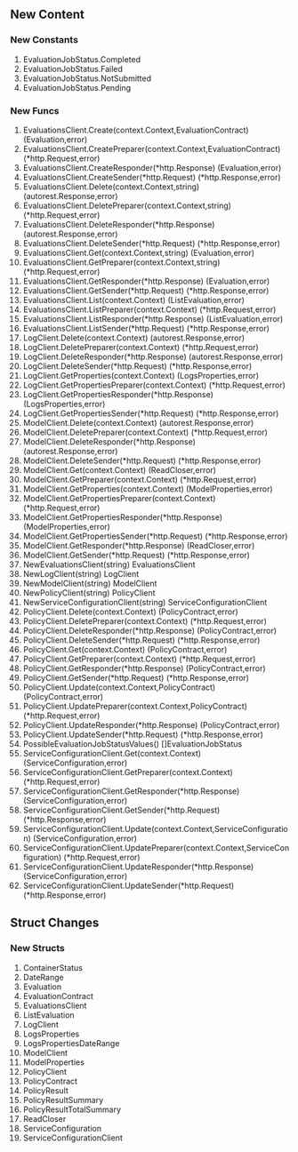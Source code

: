## New Content

### New Constants

1. EvaluationJobStatus.Completed
1. EvaluationJobStatus.Failed
1. EvaluationJobStatus.NotSubmitted
1. EvaluationJobStatus.Pending

### New Funcs

1. EvaluationsClient.Create(context.Context,EvaluationContract) (Evaluation,error)
1. EvaluationsClient.CreatePreparer(context.Context,EvaluationContract) (*http.Request,error)
1. EvaluationsClient.CreateResponder(*http.Response) (Evaluation,error)
1. EvaluationsClient.CreateSender(*http.Request) (*http.Response,error)
1. EvaluationsClient.Delete(context.Context,string) (autorest.Response,error)
1. EvaluationsClient.DeletePreparer(context.Context,string) (*http.Request,error)
1. EvaluationsClient.DeleteResponder(*http.Response) (autorest.Response,error)
1. EvaluationsClient.DeleteSender(*http.Request) (*http.Response,error)
1. EvaluationsClient.Get(context.Context,string) (Evaluation,error)
1. EvaluationsClient.GetPreparer(context.Context,string) (*http.Request,error)
1. EvaluationsClient.GetResponder(*http.Response) (Evaluation,error)
1. EvaluationsClient.GetSender(*http.Request) (*http.Response,error)
1. EvaluationsClient.List(context.Context) (ListEvaluation,error)
1. EvaluationsClient.ListPreparer(context.Context) (*http.Request,error)
1. EvaluationsClient.ListResponder(*http.Response) (ListEvaluation,error)
1. EvaluationsClient.ListSender(*http.Request) (*http.Response,error)
1. LogClient.Delete(context.Context) (autorest.Response,error)
1. LogClient.DeletePreparer(context.Context) (*http.Request,error)
1. LogClient.DeleteResponder(*http.Response) (autorest.Response,error)
1. LogClient.DeleteSender(*http.Request) (*http.Response,error)
1. LogClient.GetProperties(context.Context) (LogsProperties,error)
1. LogClient.GetPropertiesPreparer(context.Context) (*http.Request,error)
1. LogClient.GetPropertiesResponder(*http.Response) (LogsProperties,error)
1. LogClient.GetPropertiesSender(*http.Request) (*http.Response,error)
1. ModelClient.Delete(context.Context) (autorest.Response,error)
1. ModelClient.DeletePreparer(context.Context) (*http.Request,error)
1. ModelClient.DeleteResponder(*http.Response) (autorest.Response,error)
1. ModelClient.DeleteSender(*http.Request) (*http.Response,error)
1. ModelClient.Get(context.Context) (ReadCloser,error)
1. ModelClient.GetPreparer(context.Context) (*http.Request,error)
1. ModelClient.GetProperties(context.Context) (ModelProperties,error)
1. ModelClient.GetPropertiesPreparer(context.Context) (*http.Request,error)
1. ModelClient.GetPropertiesResponder(*http.Response) (ModelProperties,error)
1. ModelClient.GetPropertiesSender(*http.Request) (*http.Response,error)
1. ModelClient.GetResponder(*http.Response) (ReadCloser,error)
1. ModelClient.GetSender(*http.Request) (*http.Response,error)
1. NewEvaluationsClient(string) EvaluationsClient
1. NewLogClient(string) LogClient
1. NewModelClient(string) ModelClient
1. NewPolicyClient(string) PolicyClient
1. NewServiceConfigurationClient(string) ServiceConfigurationClient
1. PolicyClient.Delete(context.Context) (PolicyContract,error)
1. PolicyClient.DeletePreparer(context.Context) (*http.Request,error)
1. PolicyClient.DeleteResponder(*http.Response) (PolicyContract,error)
1. PolicyClient.DeleteSender(*http.Request) (*http.Response,error)
1. PolicyClient.Get(context.Context) (PolicyContract,error)
1. PolicyClient.GetPreparer(context.Context) (*http.Request,error)
1. PolicyClient.GetResponder(*http.Response) (PolicyContract,error)
1. PolicyClient.GetSender(*http.Request) (*http.Response,error)
1. PolicyClient.Update(context.Context,PolicyContract) (PolicyContract,error)
1. PolicyClient.UpdatePreparer(context.Context,PolicyContract) (*http.Request,error)
1. PolicyClient.UpdateResponder(*http.Response) (PolicyContract,error)
1. PolicyClient.UpdateSender(*http.Request) (*http.Response,error)
1. PossibleEvaluationJobStatusValues() []EvaluationJobStatus
1. ServiceConfigurationClient.Get(context.Context) (ServiceConfiguration,error)
1. ServiceConfigurationClient.GetPreparer(context.Context) (*http.Request,error)
1. ServiceConfigurationClient.GetResponder(*http.Response) (ServiceConfiguration,error)
1. ServiceConfigurationClient.GetSender(*http.Request) (*http.Response,error)
1. ServiceConfigurationClient.Update(context.Context,ServiceConfiguration) (ServiceConfiguration,error)
1. ServiceConfigurationClient.UpdatePreparer(context.Context,ServiceConfiguration) (*http.Request,error)
1. ServiceConfigurationClient.UpdateResponder(*http.Response) (ServiceConfiguration,error)
1. ServiceConfigurationClient.UpdateSender(*http.Request) (*http.Response,error)

## Struct Changes

### New Structs

1. ContainerStatus
1. DateRange
1. Evaluation
1. EvaluationContract
1. EvaluationsClient
1. ListEvaluation
1. LogClient
1. LogsProperties
1. LogsPropertiesDateRange
1. ModelClient
1. ModelProperties
1. PolicyClient
1. PolicyContract
1. PolicyResult
1. PolicyResultSummary
1. PolicyResultTotalSummary
1. ReadCloser
1. ServiceConfiguration
1. ServiceConfigurationClient
